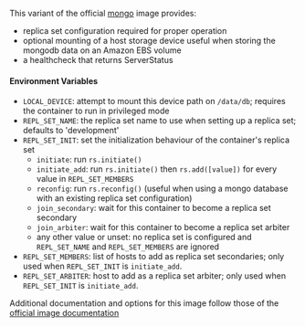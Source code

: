 This variant of the official [mongo](https://hub.docker.com/_/mongo/) image provides:

 * replica set configuration required for proper operation
 * optional mounting of a host storage device useful when storing the mongodb data on an Amazon EBS volume
 * a healthcheck that returns ServerStatus

#### Environment Variables

 * `LOCAL_DEVICE`: attempt to mount this device path on `/data/db`; requires the container to run in privileged mode
 * `REPL_SET_NAME`: the replica set name to use when setting up a replica set; defaults to 'development'
 * `REPL_SET_INIT`: set the initialization behaviour of the container's replica set
    * `initiate`: run `rs.initiate()`
    * `initiate_add`: run `rs.initiate()` then `rs.add([value])` for every value in `REPL_SET_MEMBERS`
    * `reconfig`: run `rs.reconfig()` (useful when using a mongo database with an existing replica set configuration)
    * `join_secondary`: wait for this container to become a replica set secondary
    * `join_arbiter`: wait for this container to become a replica set arbiter
    * any other value or unset: no replica set is configured and `REPL_SET_NAME` and `REPL_SET_MEMBERS` are ignored
 * `REPL_SET_MEMBERS`: list of hosts to add as replica set secondaries; only used when `REPL_SET_INIT` is `initiate_add`.
 * `REPL_SET_ARBITER`: host to add as a replica set arbiter; only used when `REPL_SET_INIT` is `initiate_add`.

Additional documentation and options for this image follow those of the [official image documentation](https://github.com/docker-library/docs/tree/master/mongo)
